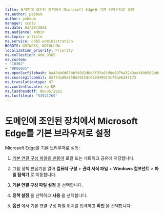 ```yaml
---
title: 도메인에 조인된 장치에서 Microsoft Edge를 기본 브라우저로 설정
ms.author: pebaum
author: pebaum
manager: scotv
ms.date: 03/29/2021
ms.audience: Admin
ms.topic: article
ms.service: o365-administration
ROBOTS: NOINDEX, NOFOLLOW
localization_priority: Priority
ms.collection: Adm_O365
ms.custom:
- "10362"
- "9006005"
ms.openlocfilehash: ba46da6d67bbfd602d8e5f3fa03d0e607ba3243ad4b9b592b09b606c73fa8f44
ms.sourcegitcommit: b5f7da89a650d2915dc652449623c78be6247175
ms.translationtype: HT
ms.contentlocale: ko-KR
ms.lasthandoff: 08/05/2021
ms.locfileid: "53921769"
---
```

# <a name="set-microsoft-edge-as-the-default-browser-on-a-domain-joined-device"></a>도메인에 조인된 장치에서 Microsoft Edge를 기본 브라우저로 설정

Microsoft Edge를 기본 브라우저로 설정: 

1. [기본 연결 구성 파일을 만들어](https://go.microsoft.com/fwlink/?linkid=2132437) 로컬 또는 네트워크 공유에 저장합니다.

1. 그룹 정책 편집기를 열어 **컴퓨터 구성** > **관리 서식 파일** > **Windows 컴포넌트** > **파일 탐색기** 로 이동합니다.

1. **기본 연결 구성 파일 설정** 을 선택합니다.

1. **정책 설정** 을 선택하고 **사용** 을 선택합니다.

1. **옵션** 에서 기본 연결 구성 파일 위치를 입력하고 **확인** 을 선택합니다.
